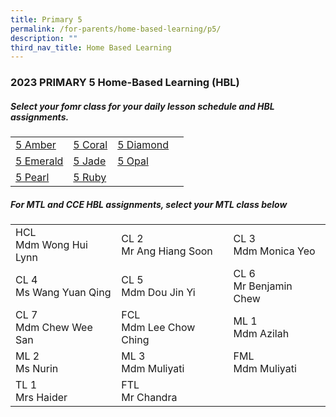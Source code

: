 ```yaml
---
title: Primary 5
permalink: /for-parents/home-based-learning/p5/
description: ""
third_nav_title: Home Based Learning
---
```

<h3><b>2023 PRIMARY 5 Home-Based Learning (HBL)</b></h3>
<h5>Select your fomr class for your daily lesson schedule and HBL assignments.</h5>
<table>
	<tbody>
		<tr>
		<td><a target="_blank" href="https://docs.google.com/spreadsheets/d/1TdjDosurBPgTFL2SJdYs8gSaa7q5EIPrO0k4rGB1z0s/edit?usp=drive_link">5 Amber</a></td>
		<td><a target="_blank" href="https://docs.google.com/spreadsheets/d/1TkR_HYjlt3KKfE8vw_xK2lxX4Amr6uZCb5_OPA6y8Ig/edit?usp=drive_link">5 Coral</a></td>
		<td><a target="_blank" href="https://docs.google.com/spreadsheets/d/1LL21BS_y5O7PMx0vcvUFMOOc7YmczcRl2E3F-Mcosf8/edit?usp=drive_link">5 Diamond</a></td>
	</tr>
			<tr>
		<td><a target="_blank" href="https://docs.google.com/spreadsheets/d/1CUHkuyhStzqzYBhlYDDCsEEKhHqGnizFoISdzUJDA2E/edit?usp=drive_link">5 Emerald</a></td>
		<td><a target="_blank" href="https://docs.google.com/spreadsheets/d/1YFm5JNaB7Y3oawktKf9tIRnS_tkT_6aj01N7qbzeDfE/edit?usp=drive_link">5 Jade</a></td>
		<td><a target="_blank" href="https://docs.google.com/spreadsheets/d/1M4iN8S2S-_koi_1gNA1uPEoqbf7PKT3nXPmD4n7B784/edit?usp=drive_link">5 Opal</a></td>
	</tr>
			<tr>
		<td><a target="_blank" href="https://docs.google.com/spreadsheets/d/1mPMIEqekgDEBztSZJG7BSSHdmISHwxEVlnZgX6_fiQ0/edit?usp=drive_link">5 Pearl</a></td>
		<td><a target="_blank" href="https://docs.google.com/spreadsheets/d/18xJcbERXVdTAeZotRQfWA6FGuYzXX7cYaSoCdqIwXlo/edit?usp=drive_link">5 Ruby</a></td>
				<td></td>
				<td></td>
		</tr>
	</tbody>
</table>

<h5>For MTL and CCE HBL assignments, select your MTL class below</h5>
<table>
  <tbody>
    <tr>
    <td>HCL<br>Mdm Wong Hui Lynn</td>
    <td>CL 2 <br>Mr Ang Hiang Soon</td>
    <td>CL 3 <br>Mdm Monica Yeo</td>
  </tr>
		<tr>
    <td>CL 4 <br>Ms Wang Yuan Qing</td>
    <td>CL 5 <br>Mdm Dou Jin Yi</td>
    <td>CL 6 <br>Mr Benjamin Chew</td>
  </tr>
		<tr>
    <td>CL 7<br>Mdm Chew Wee San</td>
    <td>FCL<br>Mdm Lee Chow Ching</td>
    <td>ML 1<br>Mdm Azilah</td>
  </tr>
		<tr>
    <td>ML 2<br>Ms Nurin</td>
			<td>ML 3<br>Mdm Muliyati</td>
			<td>FML<br>Mdm Muliyati</td>
		</tr>
		<tr>
    <td>TL 1<br>Mrs Haider</td>
			<td>FTL<br>Mr Chandra</td>
			<td></td>
		</tr>
		</tbody></table>